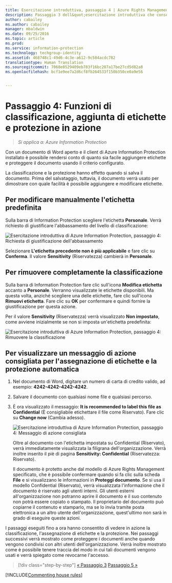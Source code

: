 ```yaml
---
title: Esercitazione introduttiva, passaggio 4 | Azure Rights Management
description: Passaggio 3 dell&quot;esercitazione introduttiva che consente di provare rapidamente Microsoft Azure Information Protection nell&quot;organizzazione. L&quot;esecuzione dell&quot;esercitazione richiede circa 30 minuti.
author: cabailey
ms.author: cabailey
manager: mbaldwin
ms.date: 09/25/2016
ms.topic: article
ms.prod: 
ms.service: information-protection
ms.technology: techgroup-identity
ms.assetid: 468748c1-49d6-4c3e-a612-9c584acdc782
translationtype: Human Translation
ms.sourcegitcommit: 7068e0529409eb783f16bc207a17be27cd5d82a8
ms.openlocfilehash: bcf1e9ee7a2d6cf8fb264533f150b350ce0a9e56


---
```


# <a name="step-4-see-classification-labeling-and-protection-in-action"></a>Passaggio 4: Funzioni di classificazione, aggiunta di etichette e protezione in azione 

>*Si applica a: Azure Information Protection*

Con un documento di Word aperto e il client di Azure Information Protection installato è possibile rendersi conto di quanto sia facile aggiungere etichette e proteggere il documento usando il criterio configurato.

La classificazione e la protezione hanno effetto quando si salva il documento. Prima del salvataggio, tuttavia, il documento verrà usato per dimostrare con quale facilità è possibile aggiungere e modificare etichette.

## <a name="to-manually-change-our-default-label"></a>Per modificare manualmente l'etichetta predefinita

Sulla barra di Information Protection scegliere l'etichetta **Personale**. Verrà richiesto di giustificare l'abbassamento del livello di classificazione:

![Esercitazione introduttiva di Azure Information Protection, passaggio 4: Richiesta di giustificazione dell'abbassamento](../media/info-protect-lower-justification.png)

Selezionare **L'etichetta precedente non è più applicabile** e fare clic su **Conferma**. Il valore **Sensitivity** (Riservatezza) cambierà in **Personale**.

## <a name="to-remove-the-classification-completely"></a>Per rimuovere completamente la classificazione

Sulla barra di Information Protection fare clic sull'icona **Modifica etichetta** accanto a **Personale**. Verranno visualizzate le etichette disponibili. Ma questa volta, anziché scegliere una delle etichette, fare clic sull'icona **Rimuovi etichetta**. Fare clic su **OK** per confermare e quindi fornire la giustificazione per questa azione.  

Per il valore **Sensitivity** (Riservatezza) verrà visualizzato **Non impostato**, come avviene inizialmente se non si imposta un'etichetta predefinita:

![Esercitazione introduttiva di Azure Information Protection, passaggio 4: Rimuovere la classificazione](../media/sensitivity-not-set.png)


## <a name="to-see-a-recommendation-prompt-for-labeling-and-automatic-protection"></a>Per visualizzare un messaggio di azione consigliata per l'assegnazione di etichette e la protezione automatica

1. Nel documento di Word, digitare un numero di carta di credito valido, ad esempio: **4242-4242-4242-4242**. 

2. Salvare il documento con qualsiasi nome file e qualsiasi percorso. 

3. È ora visualizzato il messaggio: **It is recommended to label this file as Confidential** (È consigliabile etichettare il file come Riservato). Fare clic su **Change now** (Cambia adesso).

    ![Esercitazione introduttiva di Azure Information Protection, passaggio 4: Messaggio di azione consigliata](../media/change-now.png)

    Oltre al documento con l'etichetta impostata su Confidential (Riservato), verrà immediatamente visualizzata la filigrana dell'organizzazione. Verrà inoltre inserito il piè di pagina **Sensitivity: Confidential** (Riservatezza: Riservato). 

    Il documento è protetto anche dal modello di Azure Rights Management specificato, che è possibile confermare quando si fa clic sulla scheda **File** e si visualizzano le informazioni in **Proteggi documento**. Se si usa il modello Confidential (Riservato), verrà visualizzata l'informazione che il documento è riservato agli utenti interni. Gli utenti esterni all'organizzazione non potranno aprire il documento e il suo contenuto non potrà essere copiato o stampato. Il proprietario del documento può copiarne il contenuto e stamparlo, ma se lo invia tramite posta elettronica a un altro utente dell'organizzazione, quest'ultimo non sarà in grado di eseguire queste azioni.

I passaggi eseguiti fino a ora hanno consentito di vedere in azione la classificazione, l'assegnazione di etichette e la protezione. Nei passaggi successivi verrà mostrato come proteggere i documenti anche quando vengono condivisi con altri utenti dell'organizzazione. Verrà inoltre mostrato come è possibile tenere traccia del modo in cui tali documenti vengono usati e verrà spiegato come revocarne l'accesso.

>[!div class="step-by-step"]
[&#171; Passaggio 3](infoprotect-tutorial-step3.md)
[Passaggio 5 &#187;](infoprotect-tutorial-step5.md)

[!INCLUDE[Commenting house rules](../includes/houserules.md)]


<!--HONumber=Jan17_HO1-->


